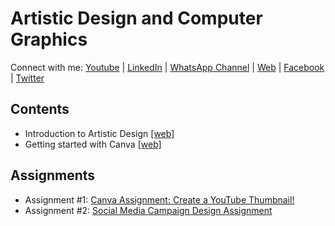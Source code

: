 
# Artistic Design and Computer Graphics

Connect with me: [Youtube](https://www.youtube.com/yasirbhutta) \| [LinkedIn](https://www.linkedin.com/in/yasirbhutta/) \| [WhatsApp Channel](https://whatsapp.com/channel/0029VaC3BC160eBZZSs3CW0c) \| [Web](https://yasirbhutta.github.io/) \| [Facebook](https://www.facebook.com/yasirbhutta786) \| [Twitter](https://twitter.com/yasirbhutta)

## Contents
- Introduction to Artistic Design [[web]](docs/artistic-design.md)
- Getting started with Canva [[web]](../canva/index.md)

## Assignments

- Assignment #1: [Canva Assignment: Create a YouTube Thumbnail!](../canva/assignments/assign1.md)
- Assignment #2: [Social Media Campaign Design Assignment](assignments/assign1.md)
  